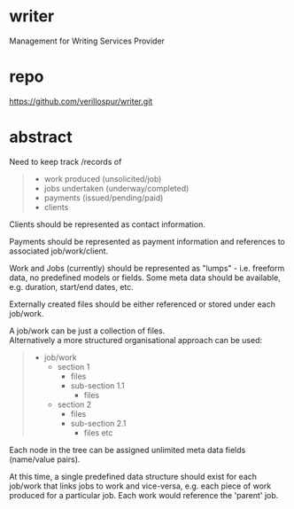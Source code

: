 # writer
Management for Writing Services Provider

# repo
https://github.com/verillospur/writer.git

# abstract
Need to keep track /records of 
  > - work produced (unsolicited/job)
  > - jobs undertaken (underway/completed)
  > - payments (issued/pending/paid)
  > - clients

Clients should be represented as contact information.

Payments should be represented as payment information 
and references to associated job/work/client.

Work and Jobs (currently) should be represented as 
"lumps" - i.e. freeform data, no predefined models or 
fields. Some meta data should be available, e.g. 
duration, start/end dates, etc.

Externally created files should be either referenced 
or stored under each job/work. 

A job/work can be just a collection of files.  
Alternatively a more structured organisational
approach can be used:

> - job/work
>     - section 1
>         - files
>         - sub-section 1.1
>             - files
>     - section 2
>         - files
>         - sub-section 2.1
>             - files
>     etc

Each node in the tree can be assigned unlimited meta data 
fields (name/value pairs).

At this time, a single predefined data structure should 
exist for each job/work that links jobs to work and 
vice-versa, e.g. each piece of work produced for a 
particular job. Each work would reference the 'parent'
job. 
